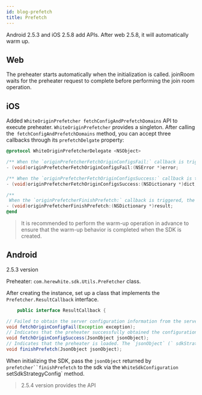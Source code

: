 ```yaml
---
id: blog-prefetch
title: Prefetch
---
```


Android 2.5.3 and iOS 2.5.8 add APIs. After web 2.5.8, it will automatically warm up.

## Web

The preheater starts automatically when the initialization is called. joinRoom waits for the preheater request to complete before performing the join room operation.

## iOS

Added `WhiteOriginPrefetcher fetchConfigAndPrefetchDomains` API to execute preheater.
`WhiteOriginPrefetcher` provides a singleton. After calling the` fetchConfigAndPrefetchDomains` method, you can accept three callbacks through its `prefetchDelgate` property:

```Objective-C
@protocol WhiteOriginPrefetcherDelegate <NSObject>

/** When the `originPrefetcherFetchOriginConfigsFail:` callback is triggered, it means that the server configuration information from the server failed to be obtained, and the preheater stops performing operations. At this time, the connection to the server is not good. Even if you join the room, it may be slow or fail */
- (void)originPrefetcherFetchOriginConfigsFail:(NSError *)error;

/** When the `originPrefetcherFetchOriginConfigsSuccess:` callback is triggered, it means that the preheater successfully obtained the configuration information from the server and will continue to the next step: perform a connectivity test on the obtained address. (The request timeout for each domain name is 30s) */
- (void)originPrefetcherFetchOriginConfigsSuccess:(NSDictionary *)dict;

/**
 When the `originPrefetcherFinishPrefetch:` callback is triggered, the preheater loading is completed. The `result` (`sdkStrategyConfig` property) of the callback is the last connection situation for each server. When the sdk is initialized, the configuration information is passed to the `sdkStrategyConfig` property of` WhiteSdkConfiguration`, which can warm up the result. Passed to sdk. */
- (void)originPrefetcherFinishPrefetch:(NSDictionary *)result;
@end
```

> It is recommended to perform the warm-up operation in advance to ensure that the warm-up behavior is completed when the SDK is created.

## Android

2.5.3 version

Preheater: `com.herewhite.sdk.Utils.PreFetcher` class.

After creating the instance, set up a class that implements the `Prefetcher.ResultCallback` interface.

```Java
    public interface ResultCallback {

// Failed to obtain the server configuration information from the server, the preheater stops subsequent operations.
void fetchOriginConfigFail(Exception exception);
// Indicates that the preheater successfully obtained the configuration information from the server, and will continue to the next step: perform a connectivity test on the obtained address. (The request timeout time for each domain name is 30s), here JsonObject is the configuration list obtained from the server.
void fetchOriginConfigSuccess(JsonObject jsonObject);
// Indicates that the preheater is loaded. The `jsonObject` (` sdkStrategyConfig` property) of the callback is the last connection situation for each server. When the sdk is initialized, the configuration information is passed to the `sdkStrategyConfig` property of` WhiteSdkConfiguration`, which can warm up the result natively. Passed to sdk.
void finishPrefetch(JsonObject jsonObject);
```

When initializing the SDK, pass the `jsonObject` returned by` prefetcher``finishPrefetch` to the sdk via the `WhiteSdkConfiguration` setSdkStrategyConfig` method.
> 2.5.4 version provides the API